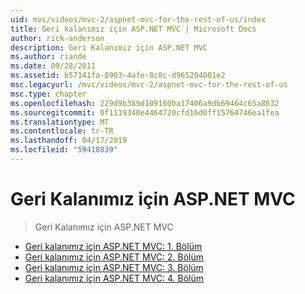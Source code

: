 ```yaml
---
uid: mvc/videos/mvc-2/aspnet-mvc-for-the-rest-of-us/index
title: Geri kalanımız için ASP.NET MVC | Microsoft Docs
author: rick-anderson
description: Geri Kalanımız için ASP.NET MVC
ms.author: riande
ms.date: 09/28/2011
ms.assetid: b57141fa-8903-4afe-8c8c-d965204001e2
msc.legacyurl: /mvc/videos/mvc-2/aspnet-mvc-for-the-rest-of-us
msc.type: chapter
ms.openlocfilehash: 229d9b389d109160ba17406a9db69464c65a8632
ms.sourcegitcommit: 0f1119340e4464720cfd16d0ff15764746ea1fea
ms.translationtype: MT
ms.contentlocale: tr-TR
ms.lasthandoff: 04/17/2019
ms.locfileid: "59418839"
---
```

# <a name="aspnet-mvc-for-the-rest-of-us"></a>Geri Kalanımız için ASP.NET MVC

> Geri Kalanımız için ASP.NET MVC


- [Geri kalanımız için ASP.NET MVC: 1. Bölüm](aspnet-mvc-for-the-rest-of-us-part-1.md)
- [Geri kalanımız için ASP.NET MVC: 2. Bölüm](aspnet-mvc-for-the-rest-of-us-part-2.md)
- [Geri kalanımız için ASP.NET MVC: 3. Bölüm](aspnet-mvc-for-the-rest-of-us-part-3.md)
- [Geri kalanımız için ASP.NET MVC: 4. Bölüm](aspnet-mvc-for-the-rest-of-us-part-4.md)
